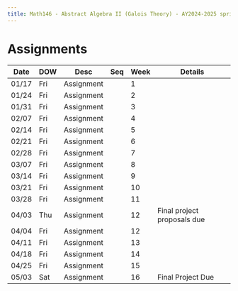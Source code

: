 ```yaml
---
title: Math146 - Abstract Algebra II (Galois Theory) - AY2024-2025 spring
---
```


# **Assignments**
  

  | Date  | DOW | Desc       | Seq | Week | Details                     |
  |-------|-----|------------|-----|------|-----------------------------|
  | 01/17 | Fri | Assignment |     | 1    |                             |
  | 01/24 | Fri | Assignment |     | 2    |                             |
  | 01/31 | Fri | Assignment |     | 3    |                             |
  | 02/07 | Fri | Assignment |     | 4    |                             |
  | 02/14 | Fri | Assignment |     | 5    |                             |
  | 02/21 | Fri | Assignment |     | 6    |                             |
  | 02/28 | Fri | Assignment |     | 7    |                             |
  | 03/07 | Fri | Assignment |     | 8    |                             |
  | 03/14 | Fri | Assignment |     | 9    |                             |
  | 03/21 | Fri | Assignment |     | 10   |                             |
  | 03/28 | Fri | Assignment |     | 11   |                             |
  | 04/03 | Thu | Assignment |     | 12   | Final project proposals due |
  | 04/04 | Fri | Assignment |     | 12   |                             |
  | 04/11 | Fri | Assignment |     | 13   |                             |
  | 04/18 | Fri | Assignment |     | 14   |                             |
  | 04/25 | Fri | Assignment |     | 15   |                             |
  | 05/03 | Sat | Assignment |     | 16   | Final Project Due           |
